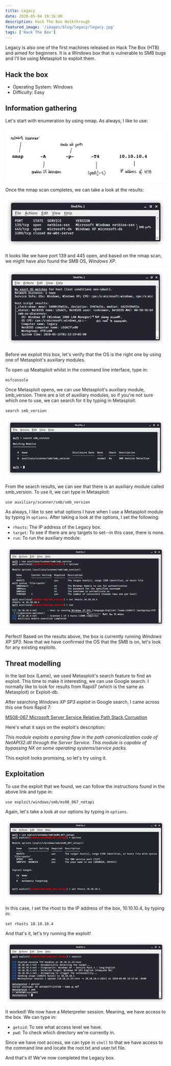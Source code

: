 ```yaml
---
title: Legacy
date: 2020-05-04 19:16:00
description: Hack The Box Walkthrough
featured_image: '/images/blog/legacy/legacy.jpg'
tags: ['Hack The Box']
---
```


Legacy is also one of the first machines released on Hack The Box (HTB) and aimed for beginners. It is a Windows box that is vulnerable to SMB bugs and I'll be using Metasploit to exploit them.

## Hack the box
 
* Operating System: Windows
* Difficulty: Easy


## Information gathering

Let's start with enumeration by using nmap. As always, I like to use:

<img src="/images/blog/legacy/ipaddress.jpg" alt="nmap scan">

Once the nmap scan completes, we can take a look at the results:

<img src="/images/blog/legacy/nmapresults1.jpg" alt="nmap results">

It looks like we have port 139 and 445 open, and based on the nmap scan, we might have also found the SMB OS, *Windows XP*. 

<img src="/images/blog/legacy/nmapresults2.jpg" alt="nmap results">

Before we exploit this box, let's verify that the OS is the right one by using one of Metasploit's auxiliary modules.

To open up Meatsploit whilst in the command line interface, type in:

`msfconsole`

Once Metasploit opens, we can use Metasploit's auxiliary module, smb_version. There are a lot of auxiliary modules, so if you're not sure which one to use, we can search for it by typing in Metasploit: 

`search smb_version`

<img src="/images/blog/legacy/smbversion.jpg" alt="smb version">

From the search results, we can see that there is an auxiliary module called smb_version. To use it, we can type in Metasploit:

`use auxiliary/scanner/smb/smb_version`

As always, I like to see what options I have when I use a Metasploit module by typing in `options`. After taking a look at the options, I set the following: 

* `rhosts`: The IP address of the Legacy box.
* `target`: To see if there are any targets to set--in this case, there is none.
* `run`: To run the auxiliary module.

<img src="/images/blog/legacy/auxiliary.jpg" alt="auxiliary scan">

Perfect! Based on the results above, the box is currently running *Windows XP SP3*. Now that we have confirmed the OS that the SMB is on, let's look for any existing exploits.


## Threat modelling

In the last box (Lame), we used Metasploit's search feature to find an exploit. This time to make it interesting, we can use Google search. I normally like to look for results from Rapid7 (which is the same as Metasploit) or Exploit-db.

After searching <i>Windows XP SP3 exploit</i> in Google search, I came across this one from Rapid 7:

<a href="https://www.rapid7.com/db/modules/exploit/windows/smb/ms08_067_netapi">MS08-067 Microsoft Server Service Relative Path Stack Corruption</a>

Here's what it says on the exploit's description:

<i>This module exploits a parsing flaw in the path canonicalization code of NetAPI32.dll through the Server Service. This module is capable of bypassing NX on some operating systems/service packs.</i>

This exploit looks promising, so let's try using it.


## Exploitation

To use the exploit that we found, we can follow the instructions found in the above link and type in:

`use exploit/windows/smb/ms08_067_netapi`

Again, let's take a look at our options by typing in `options`. 


<img src="/images/blog/legacy/exploit.jpg" alt="preparing exploit">

In this case, I set the rhost to the IP address of the box, 10.10.10.4, by typing in:

`set rhosts 10.10.10.4`

And that's it, let's try running the exploit!

<img src="/images/blog/legacy/runexploit.jpg" alt="exploit results">

It worked! We now have a Meterpreter session. Meaning, we have access to the box. We can type in:


* `getuid`: To see what access level we have.
* `pwd`: To check which directory we're currently in.
 

Since we have root access, we can type in `shell` to that we have access to the command line and locate the root.txt and user.txt file.

And that's it! We've now completed the Legacy box.


